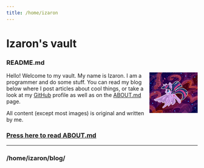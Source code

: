 ```yaml
---
title: /home/izaron
---
```


# Izaron's vault

### README.md

<img src="images/space.gif" style="max-width:33%;float:right;" alt="Twilight Sparkle" />

Hello! Welcome to my vault.  My name is Izaron. I am a programmer and do some stuff. You can read my blog below where I post articles about cool things, or take a look at my [GitHub](https://github.com/Izaron) profile as well as on the [ABOUT.md](https://github.com/Izaron) page.

All content (except most images) is original and written by me.

### [Press here to read ABOUT.md](https://github.com/Izaron)

<hr/>

### /home/izaron/blog/
